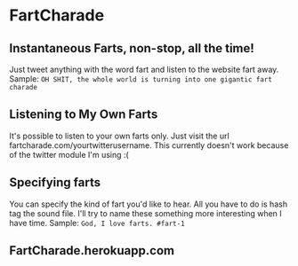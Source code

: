 # FartCharade

## Instantaneous Farts, non-stop, all the time!
Just tweet anything with the word fart and listen to the website fart away. Sample:
`OH SHIT, the whole world is turning into one gigantic fart charade`

## Listening to My Own Farts
It's possible to listen to your own farts only. Just visit the url fartcharade.com/yourtwitterusername. This currently doesn't work because of the twitter module I'm using :(

## Specifying farts
You can specify the kind of fart you'd like to hear. All you have to do is hash tag the sound file. I'll try to name these something more interesting when I have time. Sample:
`God, I love farts. #fart-1`

## FartCharade.herokuapp.com